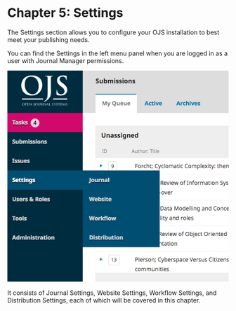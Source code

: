 # Chapter 5: Settings

The Settings section allows you to configure your OJS installation to best meet your publishing needs.

You can find the Settings in the left menu panel when you are logged in as a user with Journal Manager permissions.

![](learning-ojs-3-settings.png)

It consists of Journal Settings, Website Settings, Workflow Settings, and Distribution Settings, each of which will be covered in this chapter.